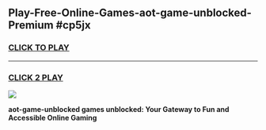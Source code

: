 
## Play-Free-Online-Games-aot-game-unblocked-Premium #cp5jx
<h3>
<a href="https://premium.freeplayer.one?title=aot-game-unblocked&ref=8M">CLICK TO PLAY</a></h3>
<hr>

<h3>
<a href="https://premium.freeplayer.one?title=aot-game-unblocked&ref=8M">CLICK 2 PLAY</a>
  
</h3>

<a href="https://premium.freeplayer.one?title=aot-game-unblocked&ref=8M"><img src="https://clearcache.store/games.png"></a>


**aot-game-unblocked games unblocked: Your Gateway to Fun and Accessible Online Gaming**
